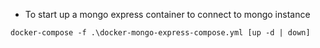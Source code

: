 * To start up a mongo express container to connect to mongo instance
 ```
 docker-compose -f .\docker-mongo-express-compose.yml [up -d | down]
 ```